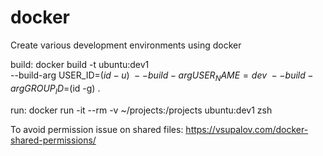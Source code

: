 # docker
Create various development environments using docker

build: 
    docker build -t ubuntu:dev1 \
            --build-arg USER_ID=$(id -u) \
            --build-arg USER_NAME=dev \
            --build-arg GROUP_ID=$(id -g) .

run: 
    docker run -it --rm -v ~/projects:/projects ubuntu:dev1 zsh


To avoid permission issue on shared files:
    https://vsupalov.com/docker-shared-permissions/
